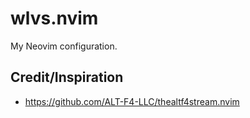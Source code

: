 # wlvs.nvim

My Neovim configuration.

## Credit/Inspiration

- <https://github.com/ALT-F4-LLC/thealtf4stream.nvim>
